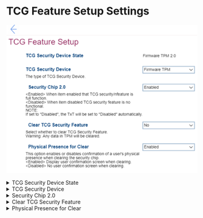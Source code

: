 # TCG Feature Setup Settings #
![](./img/tcgfeaturesetup.png)

<details><summary>TCG Security Device State</summary>
Shows TCG (Trusted Computing Group) Security Device State. View only. <br>
Possible values: 

1. Discrete TPM 2.0
2. Firmware TPM 2.0

| WMI Setting name | Values | SVP Req'd | AMD/Intel |
|:---|:---|:---|:---|
|  |  |  | Both |
</details>


<details><summary>TCG Security Device</summary>

Select the type of TCG Security Device:

1. Firmware TPM 
2. **Discrete TPM** – Default.

!> Selecting a different option will require additional confirmation. <br /> Before changing the TCG Security Device, all TPM related applications must be disabled, otherwise you may not be able to access your data.

| WMI Setting name | Values | SVP Req'd | AMD/Intel |
|:---|:---|:---|:---|
|  |  |  | Both |
</details>


<details><summary>Security Chip 2.0</summary>

Whether to enable TCG security feature.

One of 2 states:

1. **Enabled** - Default. 
2. Disabled.

!> When set to `Disabled`, then TxT will be set to `Disabled` automatically and `Clear TCG Security Feature` becomes unavailable. 

| WMI Setting name | Values | SVP Req'd | AMD/Intel |
|:---|:---|:---|:---|
|  |  |  | Both |
</details>


<details><summary>Clear TCG Security Feature</summary>

Available only when `Security Chip 2.0` is `Enabled`.<br>

!> If set to `Yes`, any data in TPM will be cleared.

One of two options:

1.  Yes.
2. **No** – Default.

| WMI Setting name | Values | SVP Req'd | AMD/Intel |
|:---|:---|:---|:---|
|  |  |  | Both |
</details>


<details><summary>Physical Presence for Clear</summary>

Whether confirmation of a user’s physical presence is needed when clearing the security chip.

?> When `Enabled`, the system will display a user confirmation screen when clearing.

1. **Enabled** – Default.
2. Disabled.

| WMI Setting name | Values | SVP Req'd | AMD/Intel |
|:---|:---|:---|:---|
|  |  |  | Both |
</details>